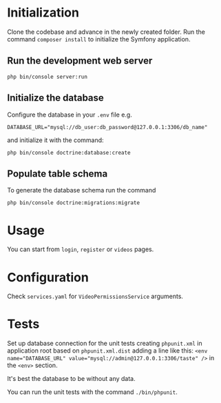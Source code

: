 # Initialization
Clone the codebase and advance in the newly created folder. Run the command 
`composer install` to initialize the Symfony application.

## Run the development web server

`php bin/console server:run`

## Initialize the database

Configure the database in your `.env` file e.g.

`DATABASE_URL="mysql://db_user:db_password@127.0.0.1:3306/db_name"`

and initialize it with the command:

`php bin/console doctrine:database:create`

## Populate table schema

To generate the database schema run the command
 
`php bin/console doctrine:migrations:migrate`

# Usage

You can start from `login`, `register` or `videos` pages.

# Configuration

Check `services.yaml` for `VideoPermissionsService` arguments.

# Tests

Set up database connection for the unit tests creating `phpunit.xml` in application root based on
`phpunit.xml.dist` adding a line like this:
`<env name="DATABASE_URL" value="mysql://admin@127.0.0.1:3306/taste" />` in the `<env>` section.
 
It's best the database to be without any data.

You can run the unit tests with the command `./bin/phpunit`.